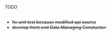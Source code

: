 ###### TODO
- ~~fix unit test because modified api source~~
- ~~develop front end Data Managing Constuctor:~~
